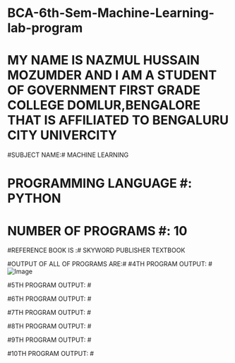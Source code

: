 # BCA-6th-Sem-Machine-Learning-lab-program #

# MY NAME IS NAZMUL HUSSAIN MOZUMDER AND I AM A STUDENT OF GOVERNMENT FIRST GRADE COLLEGE DOMLUR,BENGALORE THAT IS AFFILIATED TO BENGALURU CITY UNIVERCITY #

#SUBJECT NAME:# MACHINE LEARNING 

# PROGRAMMING LANGUAGE #: PYTHON

# NUMBER OF PROGRAMS #: 10

#REFERENCE BOOK IS :# SKYWORD PUBLISHER TEXTBOOK 

#OUTPUT OF ALL OF PROGRAMS ARE:#
#4TH PROGRAM OUTPUT: #
![Image](https://github.com/user-attachments/assets/09927f36-b704-4f8f-a1b4-751e6e607b23)




#5TH PROGRAM OUTPUT: #


#6TH PROGRAM OUTPUT: #


#7TH PROGRAM OUTPUT: #


#8TH PROGRAM OUTPUT: #


#9TH PROGRAM OUTPUT: #


#10TH PROGRAM OUTPUT: #


